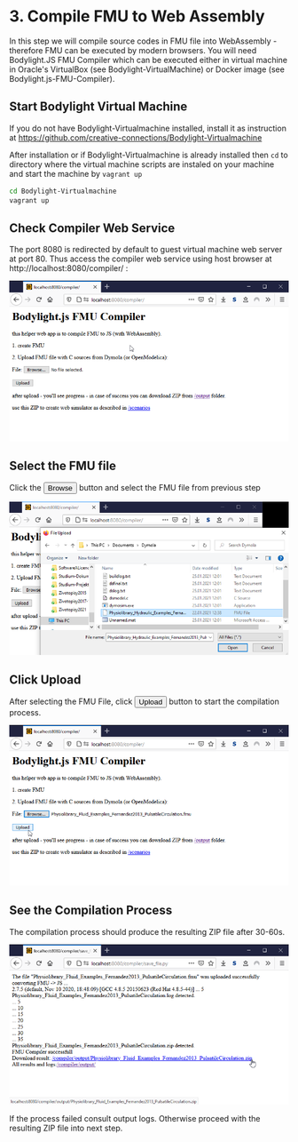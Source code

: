 # 3. Compile FMU to Web Assembly

In this step we will compile source codes in FMU file into WebAssembly - therefore FMU can be executed by modern browsers.
You will need Bodylight.JS FMU Compiler which can be executed either in virtual machine in Oracle's VirtualBox (see Bodylight-VirtualMachine) or Docker image (see Bodylight.js-FMU-Compiler).

## Start Bodylight Virtual Machine

If you do not have Bodylight-Virtualmachine installed, install it as  instruction at 
https://github.com/creative-connections/Bodylight-Virtualmachine

After installation or if Bodylight-Virtualmachine is already installed then `cd` to directory where the virtual machine scripts are instaled on your machine and start the machine by `vagrant up`

```bash
cd Bodylight-Virtualmachine
vagrant up
```

## Check Compiler Web Service

The port 8080 is redirected by default to guest virtual machine web server at port 80. Thus access the compiler web service using host browser at http://localhost:8080/compiler/ :

![Compiler0](../img/Compiler_Upload0.png)

## Select the FMU file

Click the <button>Browse</button> button and select the FMU file from previous step

![Compiler1](../img/Compiler_Upload1.png)

## Click Upload

After selecting the FMU File, click <button>Upload</button> button to start the compilation process.

![Compiler2](../img/Compiler_Upload2.png)

## See the Compilation Process

The compilation process should produce the resulting ZIP file after 30-60s.

![Compiler3](../img/Compiler_Compilation.png)

If the process failed consult output logs.
Otherwise proceed with the resulting ZIP file into next step. 

